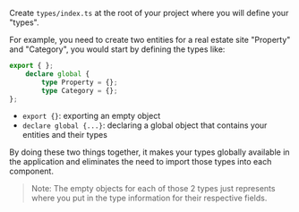 
Create `types/index.ts` at the root of your project where you will define your "types".

For example, you need to create two entities for a real estate site "Property" and "Category", you would start by defining the types like:

```ts
export { };
	declare global {
		type Property = {};
		type Category = {};
};
```


- `export {}`:  exporting an empty object
- `declare global {...}`: declaring a global object that contains your entities and their types

By doing these two things together, it makes your types globally available in the application and eliminates the need to import those types into each component.

> Note: The empty objects for each of those 2 types just represents where you put in the type information for their respective fields.


